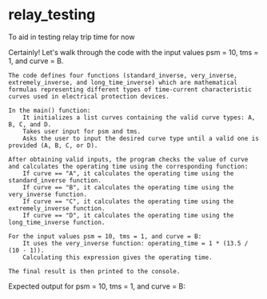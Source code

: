 # relay_testing
To aid in testing relay trip time for now


Certainly! Let's walk through the code with the input values psm = 10, tms = 1, and curve = B.

    The code defines four functions (standard_inverse, very_inverse, extremely_inverse, and long_time_inverse) which are mathematical formulas representing different types of time-current characteristic curves used in electrical protection devices.

    In the main() function:
        It initializes a list curves containing the valid curve types: A, B, C, and D.
        Takes user input for psm and tms.
        Asks the user to input the desired curve type until a valid one is provided (A, B, C, or D).

    After obtaining valid inputs, the program checks the value of curve and calculates the operating time using the corresponding function:
        If curve == "A", it calculates the operating time using the standard_inverse function.
        If curve == "B", it calculates the operating time using the very_inverse function.
        If curve == "C", it calculates the operating time using the extremely_inverse function.
        If curve == "D", it calculates the operating time using the long_time_inverse function.

    For the input values psm = 10, tms = 1, and curve = B:
        It uses the very_inverse function: operating_time = 1 * (13.5 / (10 - 1)).
        Calculating this expression gives the operating time.

    The final result is then printed to the console.

Expected output for psm = 10, tms = 1, and curve = B: